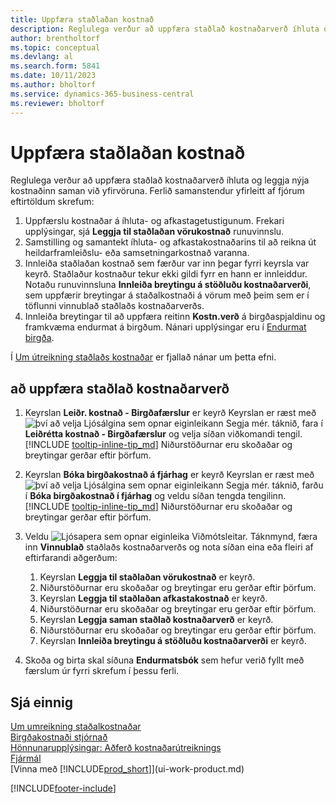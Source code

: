 ```yaml
---
title: Uppfæra staðlaðan kostnað
description: Reglulega verður að uppfæra staðlað kostnaðarverð íhluta og leggja nýja kostnaðinn saman við yfirvöruna.
author: brentholtorf
ms.topic: conceptual
ms.devlang: al
ms.search.form: 5841
ms.date: 10/11/2023
ms.author: bholtorf
ms.service: dynamics-365-business-central
ms.reviewer: bholtorf
---
```

# <a name="update-standard-costs"></a>Uppfæra staðlaðan kostnað
Reglulega verður að uppfæra staðlað kostnaðarverð íhluta og leggja nýja kostnaðinn saman við yfirvöruna. Ferlið samanstendur yfirleitt af fjórum eftirtöldum skrefum:  

1.  Uppfærslu kostnaðar á íhluta- og afkastagetustigunum. Frekari upplýsingar, sjá **Leggja til staðlaðan vörukostnað** runuvinnslu.  
2.  Samstilling og samantekt íhluta- og afkastakostnaðarins til að reikna út heildarframleiðslu- eða samsetningarkostnað varanna.  
3.  Innleiða staðlaðan kostnað sem færður var inn þegar fyrri keyrsla var keyrð. Staðlaður kostnaður tekur ekki gildi fyrr en hann er innleiddur. Notaðu runuvinnsluna **Innleiða breytingu á stöðluðu kostnaðarverði**, sem uppfærir breytingar á staðalkostnaði á vörum með þeim sem er í töflunni vinnublað staðlaðs kostnaðarverðs.  
4.  Innleiða breytingar til að uppfæra reitinn **Kostn.verð** á birgðaspjaldinu og framkvæma endurmat á birgðum. Nánari upplýsingar eru í [Endurmat birgða](inventory-how-revalue-inventory.md).  

Í [Um útreikning staðlaðs kostnaðar](finance-about-calculating-standard-cost.md) er fjallað nánar um þetta efni.
  
## <a name="to-update-standard-costs"></a>að uppfæra staðlað kostnaðarverð

1.  Keyrslan **Leiðr. kostnað - Birgðafærslur** er keyrð Keyrslan er ræst með ![því að velja Ljósálgina sem opnar eiginleikann Segja mér.](media/ui-search/search_small.png "Segðu mér hvað þú vilt gera") táknið, fara í **Leiðrétta kostnað - Birgðafærslur** og velja síðan viðkomandi tengil. [!INCLUDE [tooltip-inline-tip_md](includes/tooltip-inline-tip_md.md)] Niðurstöðurnar eru skoðaðar og breytingar gerðar eftir þörfum.  
2.  Keyrslan **Bóka birgðakostnað á fjárhag** er keyrð Keyrslan er ræst með ![því að velja Ljósálgina sem opnar eiginleikann Segja mér.](media/ui-search/search_small.png "Segðu mér hvað þú vilt gera") táknið, farðu í **Bóka birgðakostnað í fjárhag** og veldu síðan tengda tengilinn. [!INCLUDE [tooltip-inline-tip_md](includes/tooltip-inline-tip_md.md)] Niðurstöðurnar eru skoðaðar og breytingar gerðar eftir þörfum.  
3.  Veldu ![Ljósapera sem opnar eiginleika Viðmótsleitar.](media/ui-search/search_small.png "Segðu mér hvað þú vilt gera") Táknmynd, færa inn **Vinnublað** staðlaðs kostnaðarverðs og nota síðan eina eða fleiri af eftirfarandi aðgerðum:

    1.  Keyrslan **Leggja til staðlaðan vörukostnað** er keyrð.  
    2.  Niðurstöðurnar eru skoðaðar og breytingar eru gerðar eftir þörfum.  
    3.  Keyrslan **Leggja til staðlaðan afkastakostnað** er keyrð.  
    4.  Niðurstöðurnar eru skoðaðar og breytingar eru gerðar eftir þörfum.
    5. Keyrslan **Leggja saman staðlað kostnaðarverð** er keyrð.
    6.  Niðurstöðurnar eru skoðaðar og breytingar eru gerðar eftir þörfum.
    7.  Keyrslan **Innleiða breytingu á stöðluðu kostnaðarverði** er keyrð.  
4.  Skoða og birta skal síðuna **Endurmatsbók** sem hefur verið fyllt með færslum úr fyrri skrefum í þessu ferli.  

## <a name="see-also"></a>Sjá einnig

 [Um umreikning staðalkostnaðar](finance-about-calculating-standard-cost.md)   
 [Birgðakostnaði stjórnað](finance-manage-inventory-costs.md)   
 [Hönnunarupplýsingar: Aðferð kostnaðarútreiknings](design-details-costing-methods.md)   
 [Fjármál](finance.md)  
 [Vinna með [!INCLUDE[prod_short](includes/prod_short.md)]](ui-work-product.md)  


[!INCLUDE[footer-include](includes/footer-banner.md)]
